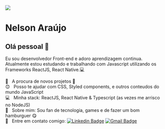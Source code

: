 <img width="auto" src="https://ik.imagekit.io/t58nj4hrrhv/neverstoplearning_KsHDH5f5T.jpg">


# Nelson Araújo

## Olá pessoal 👋
Eu sou desenvolvedor Front-end e adoro aprendizagem continua.<br/>
Atualmente estou estudando e trabalhando com Javascript utilizando os Frameworks ReactJS, React Native.:computer:

 :rocket:  &nbsp; A procura de novos projetos :rocket:
 <br/> :blush: &nbsp; Posso te ajudar com CSS, Styled components, e outros conteudos do mundo JavaScript
 <br/> :computer: &nbsp; Minha stack: ReactJS, React Native & Typescript (as vezes me arrisco no NodeJS)
 <br/> 💬  &nbsp; Sobre mim: Sou fan de tecnologia, games e de fazer um bom hamburguer :yum:
 <br/> :email: &nbsp; Entre em contato comigo: [![Linkedin Badge](https://img.shields.io/badge/-Nelson-blue?style=flat-square&logo=Linkedin&logoColor=white&link=https://www.linkedin.com/in/tgmarinho/)](https://www.linkedin.com/in/nelsonsantosaraujo/)
[![Gmail Badge](https://img.shields.io/badge/-nelsonsantosaraujo@hotmail.com-red?style=flat-square&link=mailto:nelsonsantosaraujo@hotmail.com)](mailto:nelsonsantosaraujo@hotmail.com)

